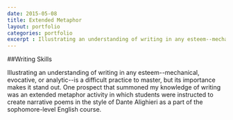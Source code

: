 ```yaml
---
date: 2015-05-08
title: Extended Metaphor
layout: portfolio
categories: portfolio
excerpt : Illustrating an understanding of writing in any esteem--mechanical, evocative, or analytic--is a difficult practice to master, but its importance makes it stand out. One prospect that summoned my knowledge of writing was an extended metaphor activity in which students were instructed to create narrative poems in the style of Dante Alighieri as a part of the sophomore-level English course. 
---
```


##Writing Skills

Illustrating an understanding of writing in any esteem--mechanical, evocative, or analytic--is a difficult practice to master, but its importance makes it stand out. One prospect that summoned my knowledge of writing was an extended metaphor activity in which students were instructed to create narrative poems in the style of Dante Alighieri as a part of the sophomore-level English course. 